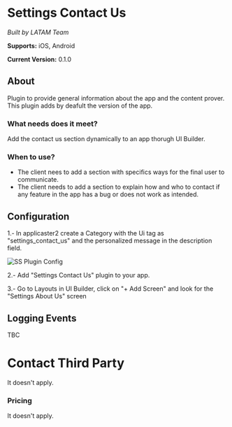 
# Settings Contact Us

*Built by LATAM Team*

**Supports:** iOS, Android


**Current Version:** 0.1.0

## About

Plugin to provide general information about the app and the content prover. This plugin adds by deafult the version of the app.

### What needs does it meet?

Add the contact us section dynamically to an app thorugh UI Builder. 


### When to use?
- The client nees to add a section with specifics ways for the final user to communicate.
- The client needs to add a section to explain how and who to contact if any feature in the app has a bug or does not work as intended.


## Configuration

1.- In applicaster2 create a Category with the Ui tag as "settings_contact_us" and the personalized message in the description field.

![SS Plugin Config](https://raw.githubusercontent.com/applicaster/latam-product-documentation/master/contact_us/ss_1.png)

2.- Add "Settings Contact Us" plugin to your app.


3.- Go to Layouts in UI Builder, click on "+ Add Screen" and look for the "Settings About Us" screen



## Logging Events

TBC


# Contact Third Party
It doesn't apply.



### Pricing

It doesn't apply.

